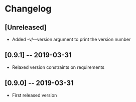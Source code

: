 # Changelog

## [Unreleased]

* Added -v/--version argument to print the version number


## [0.9.1] -- 2019-03-31

* Relaxed version constraints on requirements


## [0.9.0] -- 2019-03-31

* First released version

